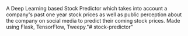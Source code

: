 A Deep Learning based Stock Predictor which takes into account a company's past one year stock prices as well as public perception about the company on social media to predict their coming stock prices.
Made using Flask, TensorFlow, Tweepy."# stock-predictor" 
